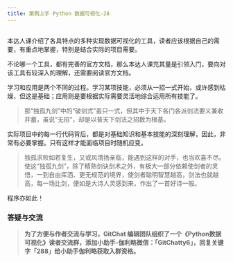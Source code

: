 ```yaml
---
title: 案例上手 Python 数据可视化-28
---
```

<article id="topicContainer" class="column_content"><h2 class="topic_title"></h2><div><p>本达人课介绍了各具特点的多种实现数据可视化的工具，读者应该根据自己的需要，有重点地掌握，特别是结合实际的项目需要。</p>
<p>不论哪一个工具，都有完善的官方文档，那么本达人课充其量是引领入门，要向对该工具有较深入的理解，还需要阅读官方文档。</p>
<p>学习和应用是两个不同的过程。学习某项技能，必须从一招一式开始，或许感到枯燥，但这是基础；应用则是要根据实际需要灵活地综合运用所有技能了。</p>
<blockquote>
  <p>那“独孤九剑”中的“破剑式”虽只一式，但其中于天下各门各派剑法要义兼收并蓄，虽说“无招”，却是以普天下剑法之招数为根基。</p>
</blockquote>
<p>实际项目中的每一行代码背后，都是对基础知识和基本技能的深刻理解，因此，非常有必要掌握。只有这样才能面临项目时随机应变。</p>
<blockquote>
  <p>独孤求败如若复生，又或风清扬亲临，能遇到这样的对手，也当欢喜不尽。使这“独孤九剑”，除了精熟剑诀剑术之外，有极大一部分依赖使剑者的灵悟，一到自由挥洒、更无规范的境界，使剑者聪明智慧越高，剑法也就越高，每一场比剑，便如是大诗人灵感到来，作出了一首好诗一般。</p>
</blockquote>
<p>程序亦如此！</p>
<h3 id="">答疑与交流</h3>
<blockquote>
  <p><strong>为了方便与作者交流与学习，GitChat 编辑团队组织了一个《Python数据可视化》读者交流群，添加小助手-伽利略微信：「GitChatty6」，回复关键字「288」给小助手伽利略获取入群资格。</strong></p>
</blockquote></div></article>